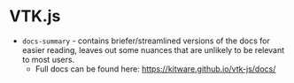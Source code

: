 # VTK.js

- `docs-summary` - contains briefer/streamlined versions of the docs for easier reading, leaves out some nuances that are unlikely to be relevant to most users.
    - Full docs can be found here: https://kitware.github.io/vtk-js/docs/

